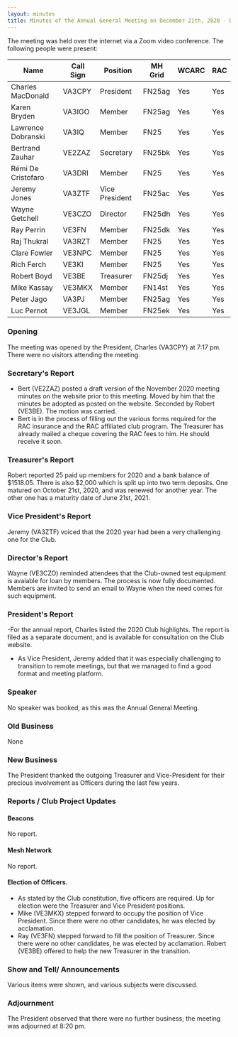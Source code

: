```yaml
---
layout: minutes
title: Minutes of the Annual General Meeting on December 21th, 2020 - DRAFT
---
```

The meeting was held over the internet via a Zoom video conference.
The following people were present:

| Name                   | Call Sign  | Position         | MH Grid | WCARC | RAC |
|------------------------|------------|------------------|---------|-------|-----|
| Charles MacDonald      | VA3CPY     | President        | FN25ag  | Yes   | Yes |
| Karen Bryden           | VA3IGO     | Member           | FN25ag  | Yes   | Yes |
| Lawrence Dobranski     | VA3IQ      | Member           | FN25    | Yes   | Yes |
| Bertrand Zauhar        | VE2ZAZ     | Secretary        | FN25bk  | Yes   | Yes |
| Rémi De Cristofaro     | VA3DRI     | Member           | FN25    | Yes   | Yes |    
| Jeremy Jones           | VA3ZTF     | Vice President   | FN25ac  | Yes   | Yes |
| Wayne Getchell         | VE3CZO     | Director         | FN25dh  | Yes   | Yes |
| Ray Perrin             | VE3FN      | Member           | FN25dk  | Yes   | Yes |
| Raj Thukral            | VA3RZT     | Member           | FN25    | Yes   | Yes |
| Clare Fowler           | VE3NPC     | Member           | FN25    | Yes   | Yes |
| Rich Ferch             | VE3KI      | Member           | FN25    | Yes   | Yes |
| Robert Boyd            | VE3BE      | Treasurer        | FN25dj  | Yes   | Yes |
| Mike Kassay            | VE3MKX     | Member           | FN14st  | Yes   | Yes |
| Peter Jago             | VA3PJ      | Member           | FN25ag  | Yes   | Yes |
| Luc Pernot             | VE3JGL     | Member           | FN25ek  | Yes   | Yes |


### Opening
The meeting was opened by the President, Charles (VA3CPY) at 7:17 pm.
There were no visitors attending the meeting.

### Secretary's Report  
- Bert (VE2ZAZ) posted a draft version of the November 2020 meeting minutes on the website prior to this meeting. Moved by him that the minutes be adopted as posted on the website. Seconded by Robert (VE3BE). The motion was carried.
- Bert is in the process of filling out the various forms required for the RAC insurance and the RAC affiliated club program. The Treasurer has already mailed a cheque covering the RAC fees to him. He should receive it soon.

### Treasurer's Report
Robert reported 25 paid up members for 2020 and a bank balance of $1518.05. There is also $2,000 which is split up into two term deposits. One matured on October 21st, 2020, and was renewed for another year. The other one has a maturity date of June 21st, 2021.

### Vice President's Report
Jeremy (VA3ZTF) voiced that the 2020 year had been a very challenging one for the Club. 

### Director's Report
Wayne (VE3CZO) reminded attendees that the Club-owned test equipment is avaiable for loan by members. The process is now fully documented. Members are invited to send an email to Wayne when the need comes for such equipment.

### President's Report
-For the annual report, Charles listed the 2020 Club highlights. The report is filed as a separate document, and is available for consultation on the Club website.
- As Vice President, Jeremy added that it was especially challenging to transition to remote meetings, but that we managed to find a good format and meeting platform.

### Speaker
No speaker was booked, as this was the Annual General Meeting.

### Old Business
None

### New Business
The President thanked the outgoing Treasurer and Vice-President for their precious involvement as Officers during the last few years.

### Reports / Club Project Updates

#### Beacons
No report.

#### Mesh Network
No report.

#### Election of Officers.
- As stated by the Club constitution, five officers are required. Up for election were the Treasurer and Vice President positions. 
- Mike (VE3MKX) stepped forward to occupy the position of Vice President. Since there were no other candidates, he was elected by acclamation.
- Ray (VE3FN) stepped forward to fill the position of Treasurer. Since there were no other candidates, he was elected by acclamation. Robert (VE3BE) offered to help the new Treasurer in the transition. 

### Show and Tell/ Announcements
Various items were shown, and various subjects were discussed.

### Adjournment
The President observed that there were no further business; the meeting was adjourned at 8:20 pm.
